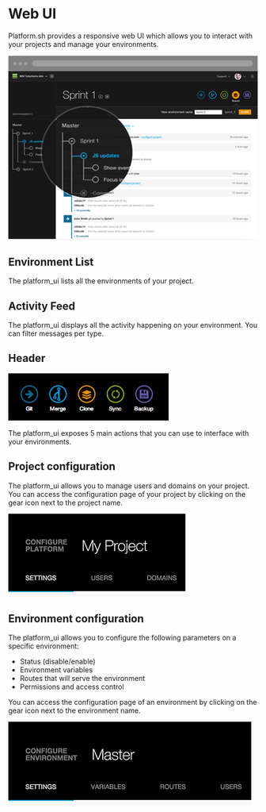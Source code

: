 Web UI
======

Platform.sh provides a responsive web UI which allows you to interact
with your projects and manage your environments.

![](/overview/images/platform-ui.png)

Environment List
----------------

The platform\_ui lists all the environments of your project.

Activity Feed
-------------

The platform\_ui displays all the activity happening on your
environment. You can filter messages per type.

Header
------

![](/overview/images/ui-header.png)

The platform\_ui exposes 5 main actions that you can use to interface
with your environments.

Project configuration
---------------------

The platform\_ui allows you to manage users and domains on your project.
You can access the configuration page of your project by clicking on the
gear icon next to the project name.

![](/overview/images/ui-conf-project.png)

Environment configuration
-------------------------

The platform\_ui allows you to configure the following parameters on a
specific environment:

-   Status (disable/enable)
-   Environment variables
-   Routes that will serve the environment
-   Permissions and access control

You can access the configuration page of an environment by clicking on
the gear icon next to the environment name.

![](/overview/images/ui-conf-environment.png)